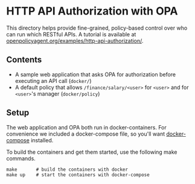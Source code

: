 # HTTP API Authorization with OPA

This directory helps provide fine-grained, policy-based control over who
can run which RESTful APIs.  A tutorial is available at
[openpolicyagent.org/examples/http-api-authorization/](http://www.openpolicyagent.org/examples/http-api-authorization/).


## Contents

* A sample web application that asks OPA for authorization before executing an API call (`docker/`)
* A default policy that allows `/finance/salary/<user>` for `<user>` and for `<user>`'s manager (`docker/policy`)


## Setup

The web application and OPA both run in docker-containers.  For convenience we
included a docker-compose file, so you'll want
[docker-compose](https://docs.docker.com/compose/install/) installed.

To build the containers and get them started, use the following make commands.

```
make       # build the containers with docker
make up    # start the containers with docker-compose
```
